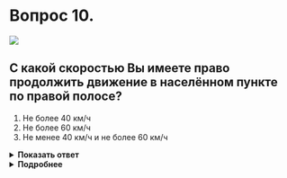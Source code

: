 # Вопрос 10.

![](https://s.drom.ru/i24227/pdd/tickets/2016/1542608479.jpg)

## С какой скоростью Вы имеете право продолжить движение в населённом пункте по правой полосе?

1. Не более 40 км/ч
2. Не более 60 км/ч
3. Не менее 40 км/ч и не более 60 км/ч

<details>
<summary><b>Показать ответ</b></summary>
Правильный ответ: 2
</details>
<details>
<summary><b>Подробнее</b></summary>
Предел минимальной скорости согласно табличке распространяется только на левую полосу. По правой полосе осуществляется обычный скоростной режим для населённых пунктов – не более 60 км/ч.
(«Дорожные знаки», пункт 10.2 ПДД)
</details>